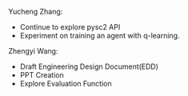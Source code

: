 Yucheng Zhang:
- Continue to explore pysc2 API 
- Experiment on training an agent with q-learning. 

Zhengyi Wang:
- Draft Engineering Design Document(EDD)
- PPT Creation
- Explore Evaluation Function

